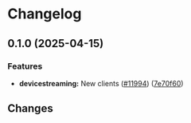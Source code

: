 # Changelog

## 0.1.0 (2025-04-15)


### Features

* **devicestreaming:** New clients ([#11994](https://github.com/googleapis/google-cloud-go/issues/11994)) ([7e70f60](https://github.com/googleapis/google-cloud-go/commit/7e70f607b1860f5b13ec5b5a823df3043b4dc014))

## Changes

